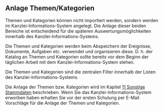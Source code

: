 ## Anlage Themen/Kategorien

Themen und Kategorien können nicht importiert werden, sondern werden im
Kanzlei-Informations-System angelegt. Die Anlage dieser beiden Bereiche
ist entscheidend für die späteren Auswertungsmöglichkeiten innerhalb des
Kanzlei-Informations-Systems.

Die Themen und Kategorien werden beim Abspeichern der Ereignisse,
Dokumente, Aufgaben etc. verwendet und organisieren diese. D. h. der
Katalog an Themen und Kategorien sollte bereits vor dem Beginn der
täglichen Arbeit mit dem Kanzlei-Informations-System stehen.

Die Themen und Kategorien sind die zentralen Filter innerhalb der Listen
des Kanzlei-Informations-Systems.

Die Anlage der Themen bzw. Kategorien wird im Kapitel [11 Sonstige
Stammdaten](#sonstige-stammdaten) beschrieben. Wenn Sie das
Kanzlei-Informations-System erworben haben erhalten Sie vor der ersten
Schulung per E-Mail Vorschläge für die Anlage der Themen und Kategorien.
